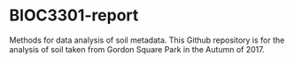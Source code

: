 # BIOC3301-report
Methods for data analysis of soil metadata.
This Github repository is for the analysis of soil taken from Gordon Square Park in the Autumn of 2017. 
